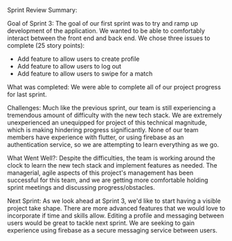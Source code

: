 Sprint Review Summary:

Goal of Sprint 3:
The goal of our first sprint was to try and ramp up development of the application. We wanted to be able to comfortably interact between the front end and back end.
We chose three issues to complete (25 story points):  
  - Add feature to allow users to create profile
  - Add feature to allow users to log out
  - Add feature to allow users to swipe for a match

What was completed:
We were able to complete all of our project progress for last sprint.

Challenges:
Much like the previous sprint, our team is still experiencing a tremendous amount of difficulty with the new tech stack. We are extremely unexperienced an unequipped for project of this technical magnitude, which is making hindering progress significantly. None of our team members have experience with flutter, or using firebase as an authentication service, so we are attempting to learn everything as we go. 

What Went Well?:
Despite the difficulties, the team is working around the clock to learn the new tech stack and implement features as needed. The managerial, agile aspects of this project's management has been successful for this team, and we are getting more comfortable holding sprint meetings and discussing progress/obstacles.

Next Sprint:
As we look ahead at Sprint 3, we'd like to start having a visible project take shape. There are more advanced features that we would love to incorporate if time and skills allow. Editing a profile and messaging between users would be great to tackle next sprint. We are seeking to gain experience using firebase as a secure messaging service between users.